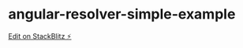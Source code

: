 # angular-resolver-simple-example

[Edit on StackBlitz ⚡️](https://stackblitz.com/edit/angular-resolver-simple-example)